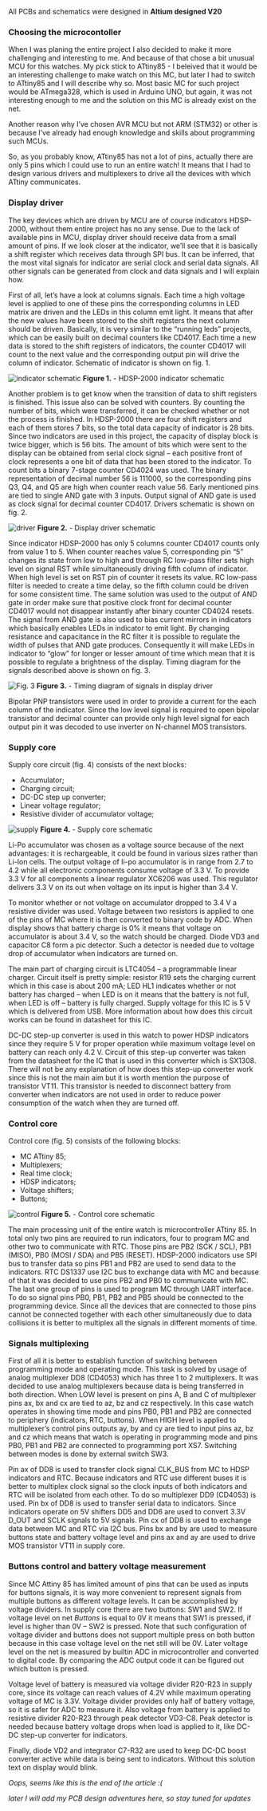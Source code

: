 All PCBs and schematics were designed in **Altium designed V20** 

### Choosing the microcontoller

When I was planing the entire project I also decided to make it more
challenging and interesting to me. And because of that chose a bit
unusual MCU for this watches. My pick stick to ATtiny85 - I beleived
that it would be an interesting challenge to make watch on this MC, but
later I had to switch to ATtiny85 and I will describe why so. Most basic
MC for such project would be ATmega328, which is used in Arduino UNO,
but again, it was not interesting enough to me and the solution on this
MC is already exist on the net.

Another reason why I’ve chosen AVR MCU but not ARM (STM32) or other is
because I’ve already had enough knowledge and skills about programming
such MCUs.

So, as you probably know, ATtiny85 has not a lot of pins, actually there
are only 5 pins which I could use to run an entire watch! It means that
I had to design various drivers and multiplexers to drive all the
devices with which ATtiny communicates.

### Display driver

The key devices which are driven by MCU are of course indicators
HDSP-2000, without them entire project has no any sense. Due to the lack
of available pins in MCU, display driver should receive data from a
small amount of pins. If we look closer at the indicator, we’ll see that
it is basically a shift register which receives data through SPI bus. It
can be inferred, that the most vital signals for indicator are serial
clock and serial data signals. All other signals can be generated from
clock and data signals and I will explain how.

First of all, let’s have a look at columns signals. Each time a high
voltage level is applied to one of these pins the corresponding columns
in LED matrix are driven and the LEDs in this column emit light. It
means that after the new values have been stored to the shift registers
the next column should be driven. Basically, it is very similar to the
“running leds” projects, which can be easily built on decimal counters
like CD4017. Each time a new data is stored to the shift registers of
indicators, the counter CD4017 will count to the next value and the
corresponding output pin will drive the column of indicator. Schematic
of indicator is shown on fig. 1.

![indicator schematic](HDSP_watch/images/hdsp_sch.png)
**Figure 1.** - HDSP-2000 indicator schematic

Another problem is to get know when the transition of data to shift
registers is finished. This issue also can be solved with counters. By
counting the number of bits, which were transferred, it can be checked
whether or not the process is finished. In HDSP-2000 there are four
shift registers and each of them stores 7 bits, so the total data
capacity of indicator is 28 bits. Since two indicators are used in this
project, the capacity of display block is twice bigger, which is 56
bits. The amount of bits which were sent to the display can be obtained
from serial clock signal – each positive front of clock represents a one
bit of data that has been stored to the indicator. To count bits a
binary 7-stage counter CD4024 was used. The binary representation of
decimal number 56 is 111000, so the corresponding pins Q3, Q4, and Q5
are high when counter reach value 56. Early mentioned pins are tied to
single AND gate with 3 inputs. Output signal of AND gate is used as
clock signal for decimal counter CD4017. Drivers schematic is shown on
fig. 2.

![driver](HDSP_watch/images/driver.png)
**Figure 2.** - Display driver schematic

Since indicator HDSP-2000 has 
only 5 columns counter CD4017 counts only from value 1 to 5. When
counter reaches value 5, corresponding pin “5” changes its state from
low to high and through RC low-pass filter sets high level on signal RST
while simultaneously driving fifth column of indicator. When high level
is set on RST pin of counter it resets its value. RC low-pass filter is
needed to create a time delay, so the fifth column could be driven for
some consistent time. The same solution was used to the output of AND
gate in order make sure that positive clock front for decimal counter
CD4017 would not disappear instantly after binary counter CD4024 resets.
The signal from AND gate is also used to bias current mirrors in
indicators which basically enables LEDs in indicator to emit light. By
changing resistance and capacitance in the RC filter it is possible to
regulate the width of pulses that AND gate produces. Consequently it
will make LEDs in indicator to “glow” for longer or lesser amount of
time which mean that it is possible to regulate a brightness of the
display. Timing diagram for the signals described above is shown on fig.
3.

![Fig. 3](HDSP_watch/images/image3.png)
**Figure 3.** - Timing diagram of signals in display driver

Bipolar PNP transistors were used in order to provide a current for the
each column of the indicator. Since the low level signal is required to
open bipolar transistor and decimal counter can provide only high level
signal for each output pin it was decoded to use inverter on N-channel
MOS transistors.

### Supply core

Supply core circuit (fig. 4) consists of the next blocks:

- Accumulator;
- Charging circuit;
- DC-DC step up converter;
- Linear voltage regulator;
- Resistive divider of accumulator voltage;

![supply](HDSP_watch/images/supply.png)
**Figure 4.** - Supply core schematic

Li-Po accumulator was chosen as a voltage source because of the next
advantages: it is rechargeable, it could be found in various sizes
rather than Li-Ion cells. The output voltage of li-po accumulator is in
range from 2.7 to 4.2 while all electronic components consume voltage of
3.3 V. To provide 3.3 V for all components a linear regulator XC6206 was
used. This regulator delivers 3.3 V on its out when voltage on its input
is higher than 3.4 V.

To monitor whether or not voltage on accumulator dropped to 3.4 V a
resistive divider was used. Voltage between two resistors is applied to
one of the pins of MC where it is then converted to binary code by ADC.
When display shows that battery charge is 0% it means that voltage on
accumulator is about 3.4 V, so the watch should be charged. Diode VD3
and capacitor C8 form a pic detector. Such a detector is needed due to
voltage drop of accumulator when indicators are turned on.

The main part of charging circuit is LTC4054 – a programmable linear
charger. Circuit itself is pretty simple: resistor R19 sets the charging
current which in this case is about 200 mA; LED HL1 indicates whether or
not battery has charged – when LED is on it means that the battery is
not full, when LED is off – battery is fully charged. Supply voltage for
this IC is 5 V which is delivered from USB. More information about how
does this circuit works can be found in datasheet for this IC.

DC-DC step-up converter is used in this watch to power HDSP indicators
since they require 5 V for proper operation while maximum voltage level
on battery can reach only 4.2 V. Circuit of this step-up converter was
taken from the datasheet for the IC that is used in this converter which
is SX1308. There will not be any explanation of how does this step-up
converter work since this is not the main aim but it is worth mention
the purpose of transistor VT11. This transistor is needed to disconnect
battery from converter when indicators are not used in order to reduce
power consumption of the watch when they are turned off.

### Control core

Control core (fig. 5) consists of the following blocks:

- MC ATtiny 85;
- Multiplexers;
- Real time clock;
- HDSP indicators;
- Voltage shifters;
- Buttons;

![control](HDSP_watch/images/control.png)
**Figure 5.** - Control core schematic

The main processing unit of the entire watch is microcontroller ATtiny
85. In total only two pins are required to run indicators, four to
program MC and other two to communicate with RTC. Those pins are PB2
(SCK / SCL), PB1 (MISO), PB0 (MOSI / SDA) and PB5 (RESET). HDSP-2000
indicators use SPI bus to transfer data so pins PB1 and PB2 are used to
send data to the indicators. RTC DS1337 use I2C bus to exchange data
with MC and because of that it was decided to use pins PB2 and PB0 to
communicate with MC. The last one group of pins is used to program MC
through UART interface. To do so signal pins PB0, PB1, PB2 and PB5
should be connected to the programming device. Since all the devices
that are connected to those pins cannot be connected together with each
other simultaneously due to data collisions it is better to multiplex
all the signals in different moments of time.

### Signals multiplexing

First of all it is better to establish function of switching between
programming mode and operating mode. This task is solved by usage of
analog multiplexer DD8 (CD4053) which has three 1 to 2 multiplexers. It
was decided to use analog multiplexers because data is being transferred
in both direction. When LOW level is present on pins A, B and C of
multiplexer pins ax, bx and cx are tied to az, bz and cz respectively.
In this case watch operates in showing time mode and pins PB0, PB1 and
PB2 are connected to periphery (indicators, RTC, buttons). When HIGH
level is applied to multiplexer’s control pins outputs ay, by and cy are
tied to input pins az, bz and cz which means that watch is operating in
programming mode and pins PB0, PB1 and PB2 are connected to programming
port XS7. Switching between modes is done by external switch SW3.

Pin ax of DD8 is used to transfer clock signal CLK_BUS from MC to HDSP
indicators and RTC. Because indicators and RTC use different buses it is
better to multiplex clock signal so the clock inputs of both indicators
and RTC will be isolated from each other. To do so multiplexer DD9
(CD4053) is used. Pin bx of DD8 is used to transfer serial data to
indicators. Since indicators operate on 5V shifters DD5 and DD6 are used
to convert 3.3V D_OUT and SCLK signals to 5V signals. Pin cx of DD8 is
used to exchange data between MC and RTC via I2C bus. Pins bx and by are
used to measure buttons state and battery voltage level and pins ax and
ay are used to drive MOS transistor VT11 in supply core.

### Buttons control and battery voltage measurement

Since MC Attiny 85 has limited amount of pins that can be used as inputs
for buttons signals, it is way more convenient to represent signals from
multiple buttons as different voltage levels. It can be accomplished by
voltage dividers. In supply core there are two buttons: SW1 and SW2. If
voltage level on net *Buttons* is equal to 0V it means that SW1 is
pressed, if level is higher than 0V – SW2 is pressed. Note that such
configuration of voltage divider and buttons does not support multiple
press on both button because in this case voltage level on the net still
will be 0V. Later voltage level on the net is measured by builtin ADC in
microcontroller and converted to digital code. By comparing the ADC
output code it can be figured out which button is pressed.

Voltage level of battery is measured via voltage divider R20-R23 in
supply core, since its voltage can reach values of 4.2V while maximum
operating voltage of MC is 3.3V. Voltage divider provides only half of
battery voltage, so it is safer for ADC to measure it. Also voltage from
battery is applied to resistive divider R20-R23 through peak detector
VD3-C8. Peak detector is needed because battery voltage drops when load
is applied to it, like DC-DC step-up converter for indicators.

Finally, diode VD2 and integrator C7-R32 are used to keep DC-DC boost
converter active while data is being sent to indicators. Without this
solution text on display would blink.

*Oops, seems like this is the end of the article :(*

*later I will add my PCB design adventures here, so stay tuned for
updates*
